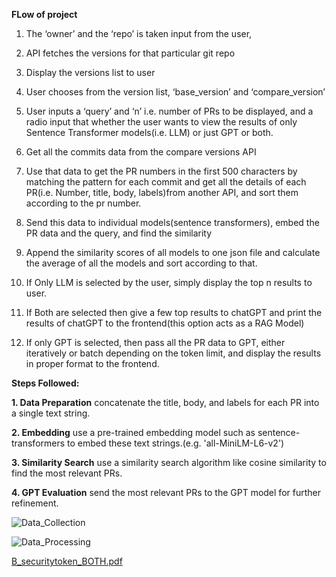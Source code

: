**FLow of project**

1. The ‘owner’ and the ‘repo’ is taken input from the user, 

2. API fetches the versions for that particular git repo

3. Display the versions list to user

4. User chooses from the version list, ‘base_version’ and ‘compare_version’

5. User inputs a ‘query’ and ‘n’ i.e. number of PRs to be displayed, and a radio input that whether the user wants to view the results of only Sentence Transformer models(i.e. LLM) or just GPT or both. 

6. Get all the commits data from the compare versions API

7. Use that data to get the PR numbers in the first 500 characters by matching the pattern for each commit and get all the details of each PR(i.e. Number, title, body, labels)from another API, and sort them according to the pr number.

8. Send this data to individual models(sentence transformers), embed the PR data and the query, and find the similarity

9. Append the similarity scores of all models to one json file and calculate the average of all the models and sort according to that.

10. If Only LLM is selected by the user, simply display the top n results to user.

11. If Both are selected then give a few top results to chatGPT and print the results of chatGPT to the frontend(this option acts as a RAG Model)  

12. If only GPT is selected, then pass all the PR data to GPT, either iteratively or batch depending on the token limit, and display the results in proper format to the frontend.



**Steps Followed:**

**1. Data Preparation**
    concatenate the title, body, and labels for each PR into a single text string.

**2. Embedding**
    use a pre-trained embedding model such as sentence-transformers to embed these text strings.(e.g. 'all-MiniLM-L6-v2')

**3. Similarity Search**
    use a similarity search algorithm like cosine similarity to find the most relevant PRs.

**4. GPT Evaluation**
    send the most relevant PRs to the GPT model for further refinement.




![Data_Collection](https://github.com/user-attachments/assets/af244304-c1dc-4cf2-b7e2-912892ec6056)

![Data_Processing](https://github.com/user-attachments/assets/0f96408a-74f5-4bff-9772-9f241d60c19f)

[B_securitytoken_BOTH.pdf](https://github.com/user-attachments/files/16303688/B_securitytoken_BOTH.pdf)



